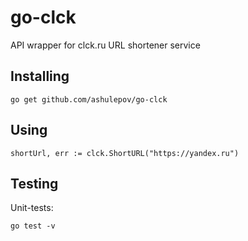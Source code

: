 # go-clck
API wrapper for clck.ru URL shortener service

## Installing

```
go get github.com/ashulepov/go-clck
```

## Using

```
shortUrl, err := clck.ShortURL("https://yandex.ru")
```

## Testing
Unit-tests:


```
go test -v
```